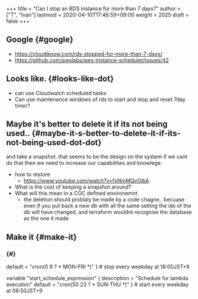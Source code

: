 +++
title = "Can I stop an RDS instance for more than 7 days?"
author = ["T", "Ivan"]
lastmod = 2020-04-10T17:46:59+09:00
weight = 2025
draft = false
+++

## Google {#google}

-   <https://cloudiknow.com/rds-stopped-for-more-than-7-days/>
-   <https://github.com/awslabs/aws-instance-scheduler/issues/42>


## Looks like. {#looks-like-dot}

-   can use Cloudwatch scheduled tasks
-   Can use maintenance windows of rds to start and stop and reset
    7day timer?


## Maybe it's better to delete it if its not being used.. {#maybe-it-s-better-to-delete-it-if-its-not-being-used-dot-dot}

and take a snapshot.
that seems to be the design on the system
if we cant do that then we need to increase our capabilities and
knowlege.

-   how to restore
    -   <https://www.youtube.com/watch?v=fxNmMQvOjbA>
-   What is the cost of keeping a snapshot around?
-   What will this mean in a COC defined environemnt
    -   the deletion should problaly be made by a code chagne..
        becuase even if you put back a new db with all the same
        setting
        the ids of the db will have changed, and terraform wouldnt
        recognise the database as the one it made


## Make it {#make-it}


###  {#}

  default     = "cron(0 9 ? \* MON-FRI \*)"
} # stop every weekday at 18:00JST+9

variable "start\_schedule\_expression" {
  description = "Schedule for lambda execution"
  default     = "cron(50 23 ? \* SUN-THU \*)"
} # start every weekday at 08:50JST+9
